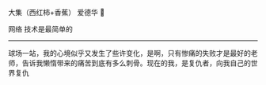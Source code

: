 大集（西红柿+香蕉）
爱德华
🏀

网络
技术是最简单的
*********
球场一站，我的心境似乎又发生了些许变化，是啊，只有惨痛的失败才是最好的老师，告诉我懒惰带来的痛苦到底有多么刺骨。现在的我，是复仇者，向我自己的世界复仇